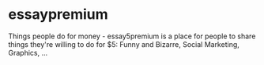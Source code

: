essaypremium
============

Things people do for money - essay5premium is a place for people to share things they're willing to do for $5: Funny and Bizarre, Social Marketing, Graphics, ...
